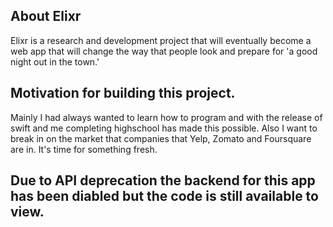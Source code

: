 ## About Elixr
Elixr is a research and development project that will eventually become a web app that will change the way that people look and prepare for 'a good night out in the town.'

## Motivation for building this project.
Mainly I had always wanted to learn how to program and with the release of swift and me completing highschool has made this possible.
Also I want to break in on the market that companies that Yelp, Zomato and Foursquare are in.
It's time for something fresh.

## Due to API deprecation the backend for this app has been diabled but the code is still available to view.

